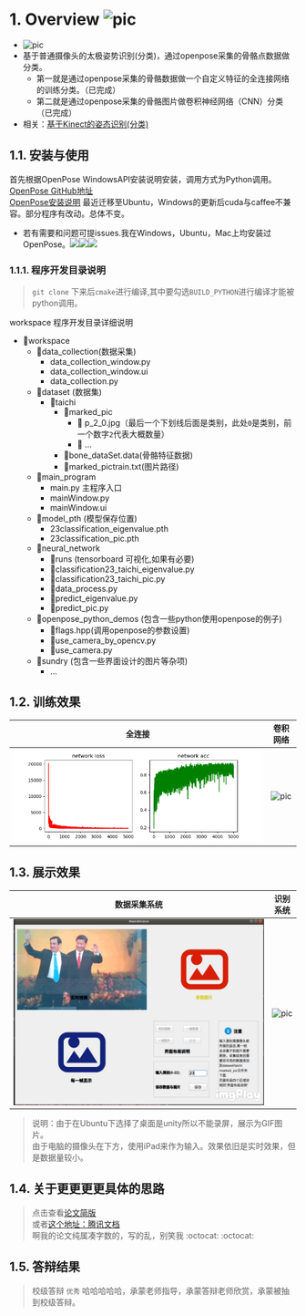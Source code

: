 # 1. Overview ![pic](https://camo.githubusercontent.com/2d21dcc74fc13272cce1a3b020085968fc269cf7/68747470733a2f2f696d672e736869656c64732e696f2f62616467652f70726f70657274792d706572736f6e616c2532307265706f7369746f72792d627269676874677265656e2e737667)



- ![pic](https://img.shields.io/badge/Author-%40wfnian%F0%9F%98%81-red.svg)
- 基于普通摄像头的太极姿势识别(分类)，通过openpose采集的骨骼点数据做分类。
  - 第一就是通过openpose采集的骨骼数据做一个自定义特征的全连接网络的训练分类。（已完成）
  - 第二就是通过openpose采集的骨骼图片做卷积神经网络（CNN）分类（已完成）
- 相关：[基于Kinect的姿态识别(分类)](https://github.com/wfnian/kinect/wiki)


## 1.1. 安装与使用

首先根据OpenPose WindowsAPI安装说明安装，调用方式为Python调用。  
[OpenPose GitHub地址](https://github.com/CMU-Perceptual-Computing-Lab/openpose)  
<u>[OpenPose安装说明](https://github.com/CMU-Perceptual-Computing-Lab/openpose/blob/master/doc/installation.md)</u>
最近迁移至Ubuntu，Windows的更新后cuda与caffee不兼容。部分程序有改动。总体不变。
- 若有需要和问题可提issues.我在Windows，Ubuntu，Mac上均安装过OpenPose。![](https://img.shields.io/badge/-Windows-blue.svg)![](https://img.shields.io/badge/-Ubuntu-orange.svg)![](https://img.shields.io/badge/-Mac-lightgrey.svg)

### 1.1.1. 程序开发目录说明

> `git clone` 下来后`cmake`进行编译,其中要勾选`BUILD_PYTHON`进行编译才能被python调用。

workspace 程序开发目录详细说明

- 📂workspace
  - 📁data_collection(数据采集)
    - data_collection_window.py
    - data_collection_window.ui
    - data_collection.py
  - 📁dataset (数据集)
    - 📁taichi
      - 📁marked_pic
        - 🎴 p_2_0.jpg（最后一个下划线后面是类别，此处`0`是类别，前一个数字`2`代表大概数量）
        - 🎴 ...
      - 📄bone_dataSet.data(骨骼特征数据)
      - 📄marked_pictrain.txt(图片路径)
  - 📁main_program
    - main.py 主程序入口
    - mainWindow.py
    - mainWindow.ui
  - 📁model_pth (模型保存位置)
    - 23classification_eigenvalue.pth
    - 23classification_pic.pth
  - 📁neural_network
    - 📁runs (tensorboard 可视化,如果有必要)
    - 📃classification23_taichi_eigenvalue.py
    - 📃classification23_taichi_pic.py
    - 📃data_process.py
    - 📃predict_eigenvalue.py
    - 📃predict_pic.py
  - 📁openpose_python_demos (包含一些python使用openpose的例子)
    - 📃flags.hpp(调用openpose的参数设置)
    - 📃use_camera_by_opencv.py
    - 📃use_camera.py
  - 📁sundry (包含一些界面设计的图片等杂项)
    - ...

## 1.2. 训练效果

| 全连接 | 卷积网络 |
| :-: | :-: |
| ![pic](workspace/sundry/train_loss_acc_eigenvalue.png)    | ![pic](workspace/sundry/train_loss_acc_pic.png)       |

## 1.3. 展示效果

| 数据采集系统 | 识别系统 |
| :-: | :-: |
| ![pic](workspace/sundry/res2.gif)    | ![pic](workspace/sundry/res1.gif)|
> 说明：由于在Ubuntu下选择了桌面是unity所以不能录屏，展示为GIF图片。  
> 由于电脑的摄像头在下方，使用iPad来作为输入。效果依旧是实时效果，但是数据量较小。

## 1.4. 关于更更更更具体的思路

> 点击查看[论文简版](https://github.com/wfnian/posture_recognition/blob/master/workspace/%E8%AE%BA%E6%96%87%E7%AE%80%E7%89%88.pdf)   
> 或者[这个地址：腾讯文档](https://docs.qq.com/pdf/DWlNNR0xtZGdsRnpQ)  
> 啊我的论文纯属凑字数的，写的乱，别笑我 :octocat: :octocat:  

## 1.5. 答辩结果

> 校级答辩 `优秀` 哈哈哈哈哈，承蒙老师指导，承蒙答辩老师欣赏，承蒙被抽到校级答辩。
